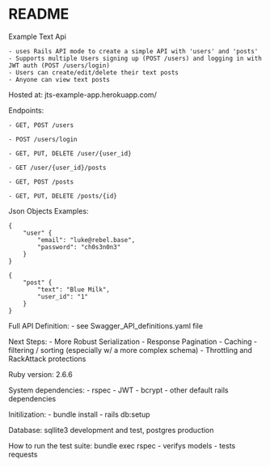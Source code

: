 # README

Example Text Api
	
	- uses Rails API mode to create a simple API with 'users' and 'posts'
	- Supports multiple Users signing up (POST /users) and logging in with JWT auth (POST /users/login)
	- Users can create/edit/delete their text posts
	- Anyone can view text posts

Hosted at: jts-example-app.herokuapp.com/

Endpoints:

	- GET, POST /users
	
	- POST /users/login
	
	- GET, PUT, DELETE /user/{user_id}
	
	- GET /user/{user_id}/posts
	
	- GET, POST /posts
	
	- GET, PUT, DELETE /posts/{id}


Json Objects Examples:

	{
		"user" {
			"email": "luke@rebel.base",
			"password": "ch0s3n0n3"
		}
	}

	{
		"post" {
			"text": "Blue Milk",
			"user_id": "1"
		}
	}


Full API Definition:
	- see Swagger_API_definitions.yaml file


Next Steps: 
	- More Robust Serialization 
	- Response Pagination 
	- Caching 
	- filtering / sorting (especially w/ a more complex schema) 
	- Throttling and RackAttack protections


Ruby version: 2.6.6

System dependencies:
	- rspec
	- JWT
	- bcrypt
	- other default rails dependencies

Initilization: 
	- bundle install
	- rails db:setup

Database: sqllite3 development and test, postgres production

How to run the test suite: bundle exec rspec
	- verifys models
	- tests requests

